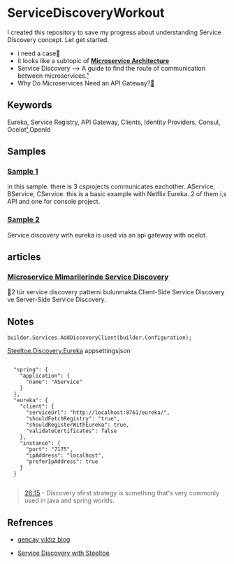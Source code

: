 # ServiceDiscoveryWorkout
I created this repository to save my progress about understanding Service Discovery concept. Let get started.

- i need a case📌
- it looks like a subtopic of **[Microservice Architecture](https://www.edureka.co/blog/interview-questions/microservices-interview-questions/#workingofmicroservices)**
- Service Discovery –> A guide to find the route of communication between microservices.[¹][1]
- Why Do Microservices Need an API Gateway?[🔗][2]
## Keywords
Eureka, Service Registry, API Gateway, Clients, Identity Providers, Consul, Ocelot[¹][1],OpenId
## Samples
### [Sample 1](Samples/Eureka-Service-Discovery-Example-master/README.md) 
in this sample. there is 3 csprojects communicates eachother. AService, BService, CService. this is a basic example with Netflix Eureka. 2 of them i,s API and one for console project. 

<!-- TODO: Commit -->
<!-- TODO: research new example -->
### [Sample 2](Samples/Ocelot.Gateway.Eureka.ServiceDiscovery.Demo-main/README.md)
Service discovery with eureka is used via an api gateway with ocelot. 
<!-- I need an example whic implements also authentication with api gateway and service discovery -->

## articles
### [Microservice Mimarilerinde Service Discovery](https://medium.com/i%CC%87yi-programlama/microservice-mimarilerinde-service-discovery-7a6ebceb1b2a)
📌2 tür service discovery patterni bulunmakta.Client-Side Service Discovery ve Server-Side Service Discovery.


## Notes
`builder.Services.AddDiscoveryClient(builder.Configuration);`

[Steeltoe.Discovery.Eureka](https://www.nuget.org/packages/Steeltoe.Discovery.Eureka/)
appsettingsjson
```

  "spring": {
    "application": {
      "name": "AService"
    }
  },
  "eureka": {
    "client": {
      "serviceUrl": "http://localhost:8761/eureka/",
      "shouldFetchRegistry": "true",
      "shouldRegisterWithEureka": true,
      "validateCertificates": false
    },
    "instance": {
      "port": "7175",
      "ipAddress": "localhost",
      "preferIpAddress": true
    }
  }
  
  ```
 >[26:15](https://docs.microsoft.com/en-us/shows/on-net/service-discovery-with-steeltoe#time=26m15s) - Discovery sfirst strategy is something that's very commonly used in java and spring worlds.

## Refrences
- [gencay yıldız blog](https://www.gencayyildiz.com/blog/netflix-eureka-server-ile-service-discovery/)

- [Service Discovery with Steeltoe](https://docs.microsoft.com/en-us/shows/on-net/service-discovery-with-steeltoe#time%3D04m08s)

[1]: https://docs.microsoft.com/en-us/dotnet/architecture/microservices/multi-container-microservice-net-applications/implement-api-gateways-with-ocelot "Ocelot is a .NET API Gateway. This project is aimed at people using .NET running a micro services / service oriented architecture that need a unified point of entry into their system. However it will work with anything that speaks HTTP and run on any platform that ASP.NET Core supports."
[2]: https://konghq.com/learning-center/api-gateway/why-microservices-need-api-gateway#:~:text=Authentication%2C%20Authorization%2C%20and%20Audit "The API Gateway can perform the authentication itself or use external authentication providers for that task."